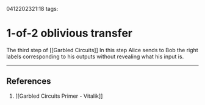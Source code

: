 0412202321:18
tags: 
# 1-of-2 oblivious transfer

The third step of [[Garbled Circuits]]
In this step Alice sends to Bob the right labels corresponding to his outputs without revealing what his input is.

---
## References
1. [[Garbled Circuits Primer - Vitalik]]